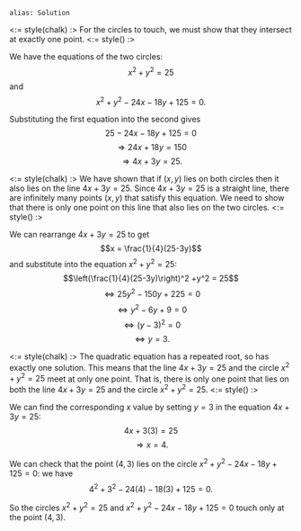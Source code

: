 ````
alias: Solution
````
<:= style(chalk) :>
For the circles to touch, we must show that they intersect at exactly one point.
<:= style() :>

We have the equations of the two circles:
$$x^2 + y^2 = 25$$
and
$$x^2 + y^2 - 24x - 18y + 125 = 0.$$

Substituting the first equation into the second gives
$$25 - 24x - 18y + 125 = 0$$ 
$$\Rightarrow 24x + 18y = 150$$
$$\Rightarrow 4x + 3y = 25.$$

<:= style(chalk) :>
We have shown that if $(x,y)$ lies on both circles then it also lies on the line $4x + 3y = 25$.  Since $4x + 3y = 25$ is a straight line, there are infinitely many points $(x,y)$ that satisfy this equation. We need to show that there is only one point on this line that also lies on the two circles.
<:= style() :>

We can rearrange $4x + 3y = 25$ to get
$$x = \frac{1}{4}(25-3y)$$
and substitute into the equation $x^2 + y^2 = 25$:
$$\left(\frac{1}{4}(25-3y)\right)^2 +y^2 = 25$$ 
$$\iff 25y^2 - 150y + 225 = 0$$
$$\iff y^2 - 6y + 9 = 0$$
$$\iff (y-3)^2 = 0$$
$$\iff y = 3.$$

<:= style(chalk) :>
The quadratic equation has a repeated root, so has exactly one solution. This means that the line $4x + 3y = 25$ and the circle $x^2 + y^2 = 25$ meet at only one point.  That is, there is only one point that lies on both the line $4x + 3y = 25$ and the circle $x^2 + y^2 = 25$.
<:= style() :>

We can find the corresponding $x$ value by setting $y = 3$ in the equation $4x + 3y = 25$:
$$4x + 3(3) = 25$$
$$\Rightarrow x = 4.$$

We can check that the point $(4,3)$ lies on the circle $x^2 + y^2 - 24x - 18y + 125 = 0$:  we have 
$$4^2 + 3^2 - 24(4) - 18(3) + 125 = 0.$$

So the circles $x^2 + y^2 = 25$ and $x^2 + y^2 - 24x - 18y + 125 = 0$ touch only at the point $(4,3)$.
